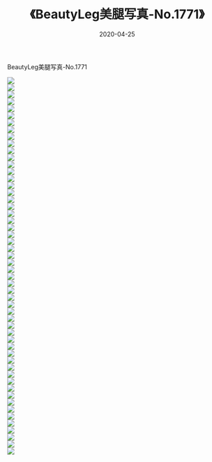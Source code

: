 ﻿---
layout: post
title:  《BeautyLeg美腿写真-No.1771》
date:   2020-04-25
img: http://img.660000.xyz/Sharelink/网络美图/2020/BeautyLeg美腿写真-No.1771/000.jpg
categories: [美女, 清纯, 唯美]
---

BeautyLeg美腿写真-No.1771

  ![](http://img.660000.xyz/Sharelink/网络美图/2020/BeautyLeg美腿写真-No.1771/001.jpg) <br> ![](http://img.660000.xyz/Sharelink/网络美图/2020/BeautyLeg美腿写真-No.1771/002.jpg) <br> ![](http://img.660000.xyz/Sharelink/网络美图/2020/BeautyLeg美腿写真-No.1771/003.jpg) <br> ![](http://img.660000.xyz/Sharelink/网络美图/2020/BeautyLeg美腿写真-No.1771/004.jpg) <br> ![](http://img.660000.xyz/Sharelink/网络美图/2020/BeautyLeg美腿写真-No.1771/005.jpg) <br> ![](http://img.660000.xyz/Sharelink/网络美图/2020/BeautyLeg美腿写真-No.1771/006.jpg) <br> ![](http://img.660000.xyz/Sharelink/网络美图/2020/BeautyLeg美腿写真-No.1771/007.jpg) <br> ![](http://img.660000.xyz/Sharelink/网络美图/2020/BeautyLeg美腿写真-No.1771/008.jpg) <br> ![](http://img.660000.xyz/Sharelink/网络美图/2020/BeautyLeg美腿写真-No.1771/009.jpg) <br> ![](http://img.660000.xyz/Sharelink/网络美图/2020/BeautyLeg美腿写真-No.1771/010.jpg) <br> ![](http://img.660000.xyz/Sharelink/网络美图/2020/BeautyLeg美腿写真-No.1771/011.jpg) <br> ![](http://img.660000.xyz/Sharelink/网络美图/2020/BeautyLeg美腿写真-No.1771/012.jpg) <br> ![](http://img.660000.xyz/Sharelink/网络美图/2020/BeautyLeg美腿写真-No.1771/013.jpg) <br> ![](http://img.660000.xyz/Sharelink/网络美图/2020/BeautyLeg美腿写真-No.1771/014.jpg) <br> ![](http://img.660000.xyz/Sharelink/网络美图/2020/BeautyLeg美腿写真-No.1771/015.jpg) <br> ![](http://img.660000.xyz/Sharelink/网络美图/2020/BeautyLeg美腿写真-No.1771/016.jpg) <br> ![](http://img.660000.xyz/Sharelink/网络美图/2020/BeautyLeg美腿写真-No.1771/017.jpg) <br> ![](http://img.660000.xyz/Sharelink/网络美图/2020/BeautyLeg美腿写真-No.1771/018.jpg) <br> ![](http://img.660000.xyz/Sharelink/网络美图/2020/BeautyLeg美腿写真-No.1771/019.jpg) <br> ![](http://img.660000.xyz/Sharelink/网络美图/2020/BeautyLeg美腿写真-No.1771/020.jpg) <br> ![](http://img.660000.xyz/Sharelink/网络美图/2020/BeautyLeg美腿写真-No.1771/021.jpg) <br> ![](http://img.660000.xyz/Sharelink/网络美图/2020/BeautyLeg美腿写真-No.1771/022.jpg) <br> ![](http://img.660000.xyz/Sharelink/网络美图/2020/BeautyLeg美腿写真-No.1771/023.jpg) <br> ![](http://img.660000.xyz/Sharelink/网络美图/2020/BeautyLeg美腿写真-No.1771/024.jpg) <br> ![](http://img.660000.xyz/Sharelink/网络美图/2020/BeautyLeg美腿写真-No.1771/025.jpg) <br> ![](http://img.660000.xyz/Sharelink/网络美图/2020/BeautyLeg美腿写真-No.1771/026.jpg) <br> ![](http://img.660000.xyz/Sharelink/网络美图/2020/BeautyLeg美腿写真-No.1771/027.jpg) <br> ![](http://img.660000.xyz/Sharelink/网络美图/2020/BeautyLeg美腿写真-No.1771/028.jpg) <br> ![](http://img.660000.xyz/Sharelink/网络美图/2020/BeautyLeg美腿写真-No.1771/029.jpg) <br> ![](http://img.660000.xyz/Sharelink/网络美图/2020/BeautyLeg美腿写真-No.1771/030.jpg) <br> ![](http://img.660000.xyz/Sharelink/网络美图/2020/BeautyLeg美腿写真-No.1771/031.jpg) <br> ![](http://img.660000.xyz/Sharelink/网络美图/2020/BeautyLeg美腿写真-No.1771/032.jpg) <br> ![](http://img.660000.xyz/Sharelink/网络美图/2020/BeautyLeg美腿写真-No.1771/033.jpg) <br> ![](http://img.660000.xyz/Sharelink/网络美图/2020/BeautyLeg美腿写真-No.1771/034.jpg) <br> ![](http://img.660000.xyz/Sharelink/网络美图/2020/BeautyLeg美腿写真-No.1771/035.jpg) <br> ![](http://img.660000.xyz/Sharelink/网络美图/2020/BeautyLeg美腿写真-No.1771/036.jpg) <br> ![](http://img.660000.xyz/Sharelink/网络美图/2020/BeautyLeg美腿写真-No.1771/037.jpg) <br> ![](http://img.660000.xyz/Sharelink/网络美图/2020/BeautyLeg美腿写真-No.1771/038.jpg) <br> ![](http://img.660000.xyz/Sharelink/网络美图/2020/BeautyLeg美腿写真-No.1771/039.jpg) <br> ![](http://img.660000.xyz/Sharelink/网络美图/2020/BeautyLeg美腿写真-No.1771/040.jpg) <br> ![](http://img.660000.xyz/Sharelink/网络美图/2020/BeautyLeg美腿写真-No.1771/041.jpg) <br> ![](http://img.660000.xyz/Sharelink/网络美图/2020/BeautyLeg美腿写真-No.1771/042.jpg) <br> ![](http://img.660000.xyz/Sharelink/网络美图/2020/BeautyLeg美腿写真-No.1771/043.jpg) <br> ![](http://img.660000.xyz/Sharelink/网络美图/2020/BeautyLeg美腿写真-No.1771/044.jpg) <br> ![](http://img.660000.xyz/Sharelink/网络美图/2020/BeautyLeg美腿写真-No.1771/045.jpg) <br> ![](http://img.660000.xyz/Sharelink/网络美图/2020/BeautyLeg美腿写真-No.1771/046.jpg) <br> ![](http://img.660000.xyz/Sharelink/网络美图/2020/BeautyLeg美腿写真-No.1771/047.jpg) <br> ![](http://img.660000.xyz/Sharelink/网络美图/2020/BeautyLeg美腿写真-No.1771/048.jpg) <br> ![](http://img.660000.xyz/Sharelink/网络美图/2020/BeautyLeg美腿写真-No.1771/049.jpg) <br> ![](http://img.660000.xyz/Sharelink/网络美图/2020/BeautyLeg美腿写真-No.1771/050.jpg) <br> ![](http://img.660000.xyz/Sharelink/网络美图/2020/BeautyLeg美腿写真-No.1771/051.jpg) <br> ![](http://img.660000.xyz/Sharelink/网络美图/2020/BeautyLeg美腿写真-No.1771/052.jpg) <br> ![](http://img.660000.xyz/Sharelink/网络美图/2020/BeautyLeg美腿写真-No.1771/053.jpg) <br> ![](http://img.660000.xyz/Sharelink/网络美图/2020/BeautyLeg美腿写真-No.1771/054.jpg) <br>
